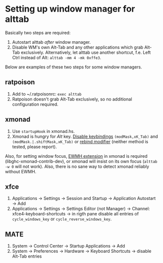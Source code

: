 
Setting up window manager for alttab
====================================

Basically two steps are required:

1. Autostart alttab _after_ window manager.
2. Disable WM's own Alt-Tab and any other applications which grab Alt-Tab exclusively.
Alternatively, let alttab use another shortcut, f.e. Left Ctrl instead of Alt:
`alttab -mm 4 -mk 0xffe3`.

Below are examples of these two steps for some window managers.

ratpoison
---------

1. Add to ~/.ratpoisonrc: `exec alttab`
2. Ratpoison doesn't grab Alt-Tab exclusively, so no additional configuration required.

xmonad
------

1. Use `startupHook` in xmonad.hs.
2. Xmonad is hungry for *Alt* key.
[Disable keybindings](http://xmonad.org/xmonad-docs/xmonad-contrib/XMonad-Doc-Extending.html#g:11) `(modMask,xK_Tab)` and `(modMask.|.shiftMask,xK_Tab)`
or [rebind modifier](https://wiki.haskell.org/Xmonad/Frequently_asked_questions#Rebinding_the_mod_key_.28Alt_conflicts_with_other_apps.3B_I_want_the_key.21.29) (neither method is tested, please report).

Also, for setting window focus, [EWMH extension](http://xmonad.org/xmonad-docs/xmonad-contrib/XMonad-Hooks-EwmhDesktops.html) in xmonad is required (libghc-xmonad-contrib-dev), or xmonad will insist on its own focus (`alttab -w 0` will not work).
Also, there is no sane way to detect xmonad reliably without EWMH.

xfce
----

1. Applications -> Settings -> Session and Startup -> Application Autostart -> Add
2. Applications -> Settings -> Settings Editor (not Manager) -> Channel: xfce4-keyboard-shortcuts -> in rigth pane disable all entries of `cycle_windows_key` or `cycle_reverse_windows_key`.

MATE
----

1. System -> Control Center -> Startup Applications -> Add
2. System -> Preferences -> Hardware -> Keyboard Shortcuts -> disable Alt-Tab entries

